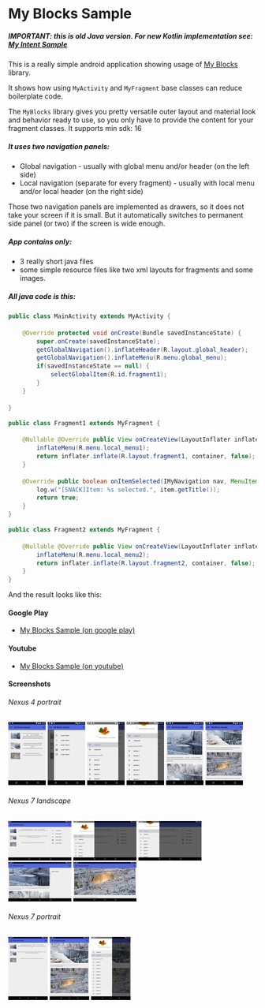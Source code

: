 # My Blocks Sample

##### IMPORTANT: this is old Java version. For new Kotlin implementation see: [My Intent Sample](https://github.com/langara/MyIntentSample)

This is a really simple android application showing usage of [My Blocks](https://github.com/langara/MyBlocks) library.

It shows how using `MyActivity` and `MyFragment` base classes can reduce boilerplate code.

The `MyBlocks` library gives you pretty versatile outer layout and material look and behavior ready to use, so you only have to provide the content for your fragment classes. It supports min sdk: 16

##### It uses two navigation panels:

* Global navigation - usually with global menu and/or header (on the left side)
* Local navigation (separate for every fragment) - usually with local menu and/or local header (on the right side)

Those two navigation panels are implemented as drawers, so it does not take your screen if it is small. But it automatically switches to permanent side panel (or two) if the screen is wide enough.

##### App contains only:
* 3 really short java files
* some simple resource files like two xml layouts for fragments and some images.

##### All java code is this:

```java
public class MainActivity extends MyActivity {

    @Override protected void onCreate(Bundle savedInstanceState) {
        super.onCreate(savedInstanceState);
        getGlobalNavigation().inflateHeader(R.layout.global_header);
        getGlobalNavigation().inflateMenu(R.menu.global_menu);
        if(savedInstanceState == null) {
            selectGlobalItem(R.id.fragment1);
        }
    }

}

```

```java
public class Fragment1 extends MyFragment {

    @Nullable @Override public View onCreateView(LayoutInflater inflater, ViewGroup container, Bundle savedInstanceState) {
        inflateMenu(R.menu.local_menu1);
        return inflater.inflate(R.layout.fragment1, container, false);
    }

    @Override public boolean onItemSelected(IMyNavigation nav, MenuItem item) {
        log.w("[SNACK]Item: %s selected.", item.getTitle());
        return true;
    }
}

```

```java
public class Fragment2 extends MyFragment {

    @Nullable @Override public View onCreateView(LayoutInflater inflater, ViewGroup container, Bundle savedInstanceState) {
        inflateMenu(R.menu.local_menu2);
        return inflater.inflate(R.layout.fragment2, container, false);
    }
}
```

And the result looks like this:

#### Google Play

* [My Blocks Sample (on google play)](https://play.google.com/store/apps/details?id=pl.mareklangiewicz.myblockssample)


#### Youtube

* [My Blocks Sample (on youtube)](https://www.youtube.com/watch?v=R-bpq55UYGI)



#### Screenshots



###### Nexus 4 portrait

[![device-nexus4-port-2015-11-18-141603.png](screenshots/thumbnails/device-nexus4-port-2015-11-18-141603.png)](https://raw.githubusercontent.com/langara/MyBlocksSample/master/screenshots/device-nexus4-port-2015-11-18-141603.png)
[![device-nexus4-port-2015-11-18-141647.png](screenshots/thumbnails/device-nexus4-port-2015-11-18-141647.png)](https://raw.githubusercontent.com/langara/MyBlocksSample/master/screenshots/device-nexus4-port-2015-11-18-141647.png)
[![device-nexus4-port-2015-11-18-141730.png](screenshots/thumbnails/device-nexus4-port-2015-11-18-141730.png)](https://raw.githubusercontent.com/langara/MyBlocksSample/master/screenshots/device-nexus4-port-2015-11-18-141730.png)
[![device-nexus4-port-2015-11-18-141747.png](screenshots/thumbnails/device-nexus4-port-2015-11-18-141747.png)](https://raw.githubusercontent.com/langara/MyBlocksSample/master/screenshots/device-nexus4-port-2015-11-18-141747.png)
[![device-nexus4-port-2015-11-18-141808.png](screenshots/thumbnails/device-nexus4-port-2015-11-18-141808.png)](https://raw.githubusercontent.com/langara/MyBlocksSample/master/screenshots/device-nexus4-port-2015-11-18-141808.png)
[![device-nexus4-port-2015-11-18-141822.png](screenshots/thumbnails/device-nexus4-port-2015-11-18-141822.png)](https://raw.githubusercontent.com/langara/MyBlocksSample/master/screenshots/device-nexus4-port-2015-11-18-141822.png)



###### Nexus 7 landscape

[![device-nexus7-land-2015-11-18-163417.png](screenshots/thumbnails/device-nexus7-land-2015-11-18-163417.png)](https://raw.githubusercontent.com/langara/MyBlocksSample/master/screenshots/device-nexus7-land-2015-11-18-163417.png)
[![device-nexus7-land-2015-11-18-163502.png](screenshots/thumbnails/device-nexus7-land-2015-11-18-163502.png)](https://raw.githubusercontent.com/langara/MyBlocksSample/master/screenshots/device-nexus7-land-2015-11-18-163502.png)
[![device-nexus7-land-2015-11-18-163529.png](screenshots/thumbnails/device-nexus7-land-2015-11-18-163529.png)](https://raw.githubusercontent.com/langara/MyBlocksSample/master/screenshots/device-nexus7-land-2015-11-18-163529.png)
[![device-nexus7-land-2015-11-18-163629.png](screenshots/thumbnails/device-nexus7-land-2015-11-18-163629.png)](https://raw.githubusercontent.com/langara/MyBlocksSample/master/screenshots/device-nexus7-land-2015-11-18-163629.png)
[![device-nexus7-land-2015-11-18-163820.png](screenshots/thumbnails/device-nexus7-land-2015-11-18-163820.png)](https://raw.githubusercontent.com/langara/MyBlocksSample/master/screenshots/device-nexus7-land-2015-11-18-163820.png)



###### Nexus 7 portrait

[![device-nexus7-port-2015-11-18-163923.png](screenshots/thumbnails/device-nexus7-port-2015-11-18-163923.png)](https://raw.githubusercontent.com/langara/MyBlocksSample/master/screenshots/device-nexus7-port-2015-11-18-163923.png)
[![device-nexus7-port-2015-11-18-163959.png](screenshots/thumbnails/device-nexus7-port-2015-11-18-163959.png)](https://raw.githubusercontent.com/langara/MyBlocksSample/master/screenshots/device-nexus7-port-2015-11-18-163959.png)
[![device-nexus7-port-2015-11-18-164021.png](screenshots/thumbnails/device-nexus7-port-2015-11-18-164021.png)](https://raw.githubusercontent.com/langara/MyBlocksSample/master/screenshots/device-nexus7-port-2015-11-18-164021.png)

